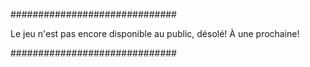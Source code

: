 ##############################

Le jeu n'est pas encore disponible au 
public, désolé! À une prochaine!

##############################
